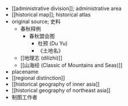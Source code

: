 - [[administrative division]]; administrative area
- [[historical map]]; historical atlas
- original source; 史料
    - 春秋释例
        - 春秋盟会图
            - 杜预 (Du Yu)
            - 《土地名》
    - [[地理志 (dilizhi)]]
    - [[山海经 (Classic of Mountains and Seas)]]
- placename
- [[regional distinction]]
- [[historical geography of inner asia]]
- [[historical geography of northeast asia]]
- 制图工作者

